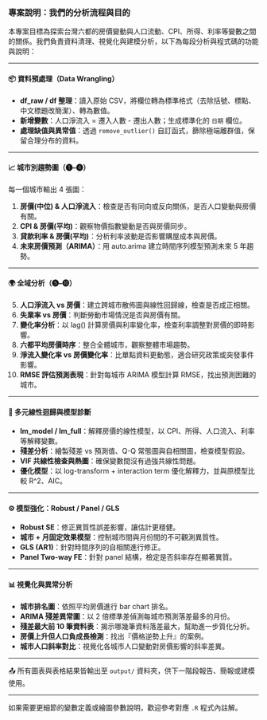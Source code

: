 
### 專案說明：我們的分析流程與目的

本專案目標為探索台灣六都的房價變動與人口流動、CPI、所得、利率等變數之間的關係。我們負責資料清理、視覺化與建模分析，以下為每段分析與程式碼的功能與說明：

---

#### 📦 資料預處理（Data Wrangling）

* **df\_raw / df 整理**：讀入原始 CSV，將欄位轉為標準格式（去除括號、標點、中文標題改簡潔）、轉為數值。
* **新增變數**：人口淨流入 = 遷入人數 - 遷出人數；生成標準化的 `日期` 欄位。
* **處理缺值與異常值**：透過 `remove_outlier()` 自訂函式，篩除極端離群值，保留合理分布的資料。

---

#### 📈 城市別趨勢圖（❶–❹）

每一個城市輸出 4 張圖：

1. **房價(中位) & 人口淨流入**：檢查是否有同向或反向關係，是否人口變動與房價有關。
2. **CPI & 房價(平均)**：觀察物價指數變動是否與房價同步。
3. **貸款利率 & 房價(平均)**：分析利率波動是否影響購屋成本與房價。
4. **未來房價預測（ARIMA）**：用 auto.arima 建立時間序列模型預測未來 5 年趨勢。

---

#### 🌍 全域分析（❺–❿）

5. **人口淨流入 vs 房價**：建立跨城市散佈圖與線性回歸線，檢查是否成正相關。
6. **失業率 vs 房價**：判斷勞動市場情況是否與房價有關。
7. **變化率分析**：以 lag() 計算房價與利率變化率，檢查利率調整對房價的即時影響。
8. **六都平均房價時序**：整合全體城市，觀察整體市場趨勢。
9. **淨流入變化率 vs 房價變化率**：比單點資料更動態，適合研究政策或突發事件影響。
10. **RMSE 評估預測表現**：針對每城市 ARIMA 模型計算 RMSE，找出預測困難的城市。

---

#### 🧠 多元線性迴歸與模型診斷

* **lm\_model / lm\_full**：解釋房價的線性模型，以 CPI、所得、人口流入、利率等解釋變數。
* **殘差分析**：繪製殘差 vs 預測值、Q-Q 常態圖與自相關圖，檢查模型假設。
* **VIF 共線性檢查與熱圖**：確保變數間沒有過強共線性問題。
* **優化模型**：以 log-transform + interaction term 優化解釋力，並與原模型比較 R^2、AIC。

---

#### ⚙️ 模型強化：Robust / Panel / GLS

* **Robust SE**：修正異質性誤差影響，讓估計更穩健。
* **城市 + 月固定效果模型**：控制城市間與月份間的不可觀測異質性。
* **GLS (AR1)**：針對時間序列的自相關進行修正。
* **Panel Two-way FE**：針對 panel 結構，檢定是否斜率存在顯著異質。

---

#### 📊 視覺化與異常分析

* **城市排名圖**：依照平均房價進行 bar chart 排名。
* **ARIMA 殘差異常圖**：以 2 倍標準差偵測每城市預測落差最多的月份。
* **殘差最大前 10 筆資料表**：揭示哪幾筆資料落差最大，幫助進一步質化分析。
* **房價上升但人口負成長檢測**：找出『價格逆勢上升』的案例。
* **城市人口斜率對比**：視覺化各城市人口變動對房價影響的斜率差異。

---

📤 所有圖表與表格結果皆輸出至 `output/` 資料夾，供下一階段報告、簡報或建模使用。

---

如果需要更細節的變數定義或繪圖參數說明，歡迎參考對應 `.R` 程式內註解。
